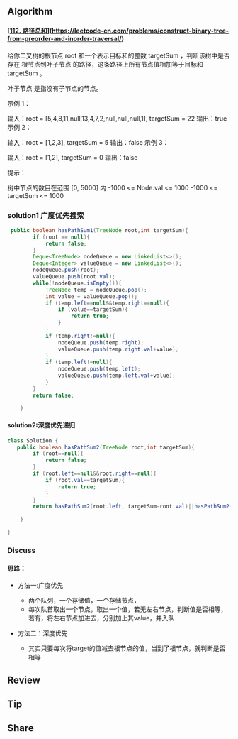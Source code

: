 ## Algorithm

#### [[112. 路径总和](https://leetcode-cn.com/problems/path-sum/)](https://leetcode-cn.com/problems/construct-binary-tree-from-preorder-and-inorder-traversal/)

给你二叉树的根节点 root 和一个表示目标和的整数 targetSum ，判断该树中是否存在 根节点到叶子节点 的路径，这条路径上所有节点值相加等于目标和 targetSum 。

叶子节点 是指没有子节点的节点。



示例 1：


输入：root = [5,4,8,11,null,13,4,7,2,null,null,null,1], targetSum = 22
输出：true
示例 2：


输入：root = [1,2,3], targetSum = 5
输出：false
示例 3：

输入：root = [1,2], targetSum = 0
输出：false


提示：

树中节点的数目在范围 [0, 5000] 内
-1000 <= Node.val <= 1000
-1000 <= targetSum <= 1000





### solution1 广度优先搜索

```java
 public boolean hasPathSum1(TreeNode root,int targetSum){
        if (root == null){
            return false;
        }
        Deque<TreeNode> nodeQueue = new LinkedList<>();
        Deque<Integer> valueQueue = new LinkedList<>();
        nodeQueue.push(root);
        valueQueue.push(root.val);
        while(!nodeQueue.isEmpty()){
            TreeNode temp = nodeQueue.pop();
            int value = valueQueue.pop();
            if (temp.left==null&&temp.right==null){
                if (value==targetSum){
                    return true;
                }
            }
            if (temp.right!=null){
                nodeQueue.push(temp.right);
                valueQueue.push(temp.right.val+value);
            }
            if (temp.left!=null){
                nodeQueue.push(temp.left);
                valueQueue.push(temp.left.val+value);
            }
        }
        return false;

    }
```

#### solution2:深度优先递归

```java
class Solution {
   public boolean hasPathSum2(TreeNode root,int targetSum){
        if (root==null){
            return false;
        }
        if (root.left==null&&root.right==null){
            if (root.val==targetSum){
                return true;
            }
        }
        return hasPathSum2(root.left, targetSum-root.val)||hasPathSum2(root.right, targetSum-root.val);

    }

}
```



### Discuss

#### 思路：

* 方法一:广度优先

  * 两个队列，一个存储值，一个存储节点，
  * 每次队首取出一个节点，取出一个值，若无左右节点，判断值是否相等，若有，将左右节点加进去，分别加上其value，并入队
  
    
  
* 方法二：深度优先

  * 其实只要每次将target的值减去根节点的值，当到了根节点，就判断是否相等

    
  
    
  


## Review

## Tip



## Share